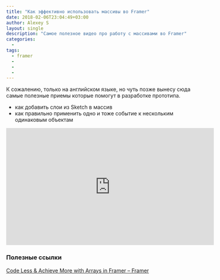 ```yaml
---
title: "Как эффективно использовать массивы во Framer"
date: 2018-02-06T23:04:49+03:00
author: Alexey S
layout: single
description: "Самое полезное видео про работу с массивами во Framer"
categories:
  -
tags:
  - framer
  -
  -
  -
---
```


К сожалению, только на английском языке, но чуть позже вынесу сюда самые полезные приемы которые помогут в разработке прототипа.

<!--more-->

- как добавить слои из Sketch в массив
- как правильно применить одно и тоже событие к нескольким одинаковым объектам

<div class="embed-responsive embed-responsive-16by9">
	<iframe width="560" height="315" src="https://www.youtube.com/embed/kJYI4oYrHik?rel=0" frameborder="0" allow="autoplay; encrypted-media" allowfullscreen></iframe>
</div>

### Полезные ссылки

[Code Less & Achieve More with Arrays in Framer – Framer](https://blog.framer.com/code-less-achieve-more-with-arrays-in-framer-c43594d13d59)
